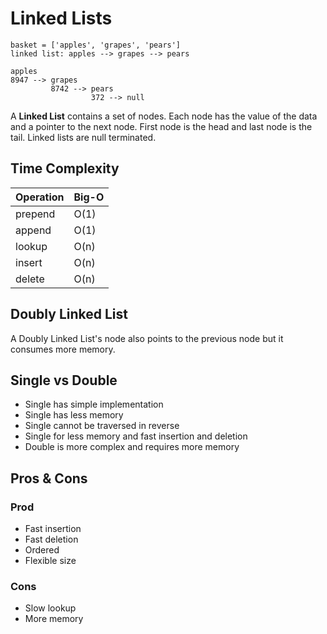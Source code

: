 # Linked Lists

```
basket = ['apples', 'grapes', 'pears']
linked list: apples --> grapes --> pears

apples
8947 --> grapes
         8742 --> pears
                  372 --> null
```

A **Linked List** contains a set of nodes. Each node has the value of the data and a pointer to the next node. First node is the head and last node is the tail. Linked lists are null terminated.

## Time Complexity

| Operation     | Big-O      |
| ------------- | -----------|
| prepend       | O(1)       |
| append        | O(1)       |
| lookup        | O(n)       |
| insert        | O(n)       |
| delete        | O(n)       |

## Doubly Linked List

A Doubly Linked List's node also points to the previous node but it consumes more memory.


## Single vs Double

* Single has simple implementation
* Single has less memory
* Single cannot be traversed in reverse
* Single for less memory and fast insertion and deletion
* Double is more complex and requires more memory

## Pros & Cons

### Prod

* Fast insertion
* Fast deletion
* Ordered
* Flexible size

### Cons

* Slow lookup
* More memory
